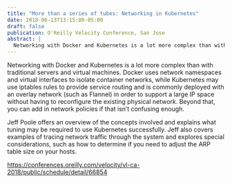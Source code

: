 ```yaml
---
title: "More than a series of tubes: Networking in Kubernetes"
date: 2018-06-13T13:15:00-05:00
draft: false
publication: O'Reilly Velocity Conference, San Jose
abstract: |
  Networking with Docker and Kubernetes is a lot more complex than with traditional servers and virtual machines. Docker uses network namespaces and virtual interfaces to isolate container networks, while Kubernetes may use iptables rules to provide service routing and is commonly deployed with an overlay network (such as Flannel) in order to support a large IP space without having to reconfigure the existing physical network. Beyond that, you can add in network policies if that isn’t confusing enough.
---
```

  
Networking with Docker and Kubernetes is a lot more complex than with traditional servers and virtual machines. Docker uses network namespaces and virtual interfaces to isolate container networks, while Kubernetes may use iptables rules to provide service routing and is commonly deployed with an overlay network (such as Flannel) in order to support a large IP space without having to reconfigure the existing physical network. Beyond that, you can add in network policies if that isn’t confusing enough.

Jeff Poole offers an overview of the concepts involved and explains what tuning may be required to use Kubernetes successfully. Jeff also covers examples of tracing network traffic through the system and explores special considerations, such as how to determine if you need to adjust the ARP table size on your hosts.


https://conferences.oreilly.com/velocity/vl-ca-2018/public/schedule/detail/66854
